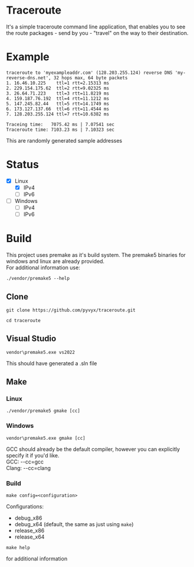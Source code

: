 
# Traceroute

It's a simple traceroute command line application, that enables you to see the route packages - send by you - "travel" on the way to their destination.

# Example

```
traceroute to 'myexampleaddr.com' (128.203.255.124) reverse DNS 'my-reverse-dns.net', 32 hops max, 64 byte packets
1. 16.46.10.225    ttl=1 rtt=2.15313 ms
2. 229.154.175.62  ttl=2 rtt=9.02325 ms
3. 26.64.71.223    ttl=3 rtt=11.8219 ms
4. 159.187.76.192  ttl=4 rtt=11.1212 ms
5. 147.245.82.44   ttl=5 rtt=14.1749 ms
6. 173.127.137.66  ttl=6 rtt=11.4544 ms
7. 128.203.255.124 ttl=7 rtt=10.6382 ms

Traceing time:   7075.42 ms | 7.07541 sec
Traceroute time: 7103.23 ms | 7.10323 sec
```
This are randomly generated sample addresses

# Status

- [x] Linux
    - [x] IPv4
    - [ ] IPv6
- [ ] Windows
    - [ ] IPv4
    - [ ] IPv6

# Build

This project uses premake as it's build system. The premake5 binaries for windows and linux are already provided.  
For additional information use:
```
./vendor/premake5 --help
```

## Clone

```
git clone https://github.com/pyvyx/traceroute.git
```
```
cd traceroute
```

## Visual Studio

```
vendor\premake5.exe vs2022
```
This should have generated a .sln file

## Make

### Linux

```
./vendor/premake5 gmake [cc]
```

### Windows

```
vendor\premake5.exe gmake [cc]
```

GCC should already be the default compiler, however you can explicitly specify it if you'd like.  
GCC:   --cc=gcc  
Clang: --cc=clang

### Build

```
make config=<configuration>
```
Configurations:
 - debug_x86
 - debug_x64 (default, the same as just using `make`)
 - release_x86
 - release_x64

```
make help
```
for additional information
